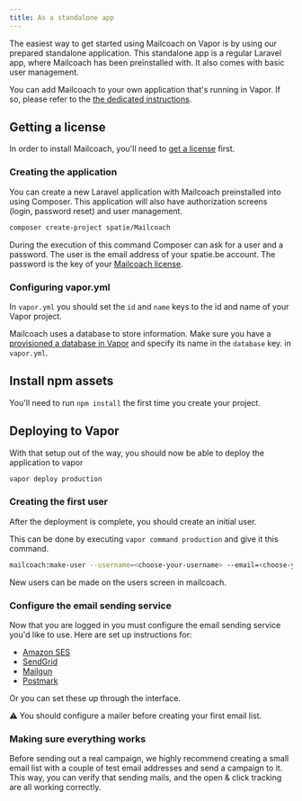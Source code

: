 ```yaml
---
title: As a standalone app
---
```


The easiest way to get started using Mailcoach on Vapor is by using our prepared standalone application. This standalone app is a regular Laravel app, where Mailcoach has been preinstalled with. It also comes with basic user management.

You can add Mailcoach to your own application that's running in Vapor.  If so, please refer to the [the dedicated instructions](/docs/self-hosted/v7/installation/on-vapor/in-an-existing-laravel-app/).

## Getting a license

In order to install Mailcoach, you'll need to [get a license](/docs/self-hosted/v7/installation/getting-a-license) first.

### Creating the application

You can create a new Laravel application with Mailcoach preinstalled into using Composer. This application will also have authorization screens (login, password reset) and user management.


```bash
composer create-project spatie/Mailcoach
```

During the execution of this command Composer can ask for a user and a password. The user is the email address
of your spatie.be account. The password is the key of your [Mailcoach license](https://spatie.be/profile/purchases).

### Configuring vapor.yml

In `vapor.yml` you should set the `id` and `name` keys to the id and name of your Vapor project.

Mailcoach uses a database to store information. Make sure you have a [provisioned a database in Vapor](https://docs.vapor.build/1.0/resources/databases.html#creating-databases) and specify its name in the `database` key. in `vapor.yml`.

## Install npm assets

You'll need to run `npm install` the first time you create your project.

## Deploying to Vapor

With that setup out of the way, you should now be able to deploy the application to vapor

```bash
vapor deploy production
```

### Creating the first user

After the deployment is complete, you should create an initial user.

This can be done by executing `vapor command production` and give it this command.

```bash
mailcoach:make-user --username=<choose-your-username> --email=<choose-your-email>  --password=<choose-your-password> 
```

New users can be made on the users screen in mailcoach.

### Configure the email sending service

Now that you are logged in you must configure the email sending service you'd like to use. Here are set up instructions for:

- [Amazon SES](/docs/self-hosted/v7/configuring-mail-providers/amazon-ses)
- [SendGrid](/docs/self-hosted/v7/configuring-mail-providers/sendgrid)
- [Mailgun](/docs/self-hosted/v7/configuring-mail-providers/mailgun)
- [Postmark](/docs/self-hosted/v7/configuring-mail-providers/postmark)

Or you can set these up through the interface.

⚠️ You should configure a mailer before creating your first email list.

### Making sure everything works

Before sending out a real campaign, we highly recommend creating a small email list with a couple of test email addresses and send a campaign to it. This way, you can verify that sending mails, and the open & click tracking are all working correctly.
